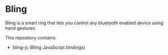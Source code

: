 # Bling

Bling is a smart ring that lets you control any bluetooth enabled device using hand gestures.

This repository contains:
* bling-js (Bling JavaScript bindings)



